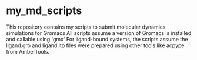 # my_md_scripts
This repository contains my scripts to submit molecular dynamics simulations for Gromacs
All scripts assume a version of Gromacs is installed and callable using 'gmx'
For ligand-bound systems, the scripts assume the ligand.gro and ligand.itp files were prepared using other tools like acpype from AmberTools.
